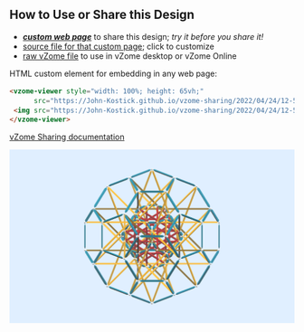 
## How to Use or Share this Design

 - [***custom web page***][post] to share this design; *try it before you share it!*
 - [source file for that custom page][source]; click to customize
 - [raw vZome file][raw] to use in vZome desktop or vZome Online
 
 HTML custom element for embedding in any web page:
 ```html
<vzome-viewer style="width: 100%; height: 65vh;"
       src="https://John-Kostick.github.io/vzome-sharing/2022/04/24/12-53-34-16-axis-in-TD/16-axis-in-TD.vZome" >
  <img src="https://John-Kostick.github.io/vzome-sharing/2022/04/24/12-53-34-16-axis-in-TD/16-axis-in-TD.png" />
</vzome-viewer>
 ```

[vZome Sharing documentation](https://vzome.github.io/vzome/sharing.html#how-it-works)

![Image](<16-axis-in-TD.png>)


[post]: <https://John-Kostick.github.io/vzome-sharing/2022/04/24/16-axis-in-TD-12-53-34.html>
[source]: <https://github.com/John-Kostick/vzome-sharing/edit/main/_posts/2022-04-24-16-axis-in-TD-12-53-34.md>
[raw]: <https://raw.githubusercontent.com/John-Kostick/vzome-sharing/main/2022/04/24/12-53-34-16-axis-in-TD/16-axis-in-TD.vZome>